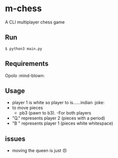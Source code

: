 # m-chess
A CLI multiplayer chess game

## Run
```
$ python3 main.py
```

## Requirements
Opolo :mind-blown:

## Usage
   - player 1 is white so player to is......indian :joke:
   - to move pieces
     - pb3 (pawn to b3). -For both players
   - "Q." represents player 2 (pieces with a period)
   - "B " represents player 1 (pieces white whitespace)

## issues
   - moving the queen is just :angry:
